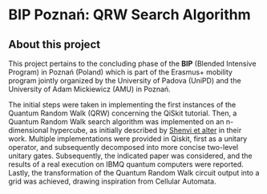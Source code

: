 # BIP Poznań: QRW Search Algorithm

## About this project
This project pertains to the concluding phase of the **BIP** (Blended Intensive Program) in Poznań (Poland) which is part of the Erasmus+ mobility program jointly organized by the University of Padova (UniPD) and the University of Adam Mickiewicz (AMU) in Poznań.

The initial steps were taken in implementing the first instances of the Quantum Random Walk (QRW) concerning the QiSkit tutorial. Then, a Quantum Random Walk search algorithm was implemented on an n-dimensional hypercube, as initially described by [Shenvi et alter](https://arxiv.org/abs/quant-ph/0210064) in their work. Multiple implementations were provided in Qiskit, first as a unitary operator, and subsequently decomposed into more concise two-level unitary gates. Subsequently, the indicated paper was considered, and the results of a real execution on IBMQ quantum computers were reported. Lastly, the transformation of the Quantum Random Walk circuit output into a grid was achieved, drawing inspiration from Cellular Automata.


